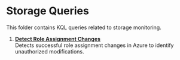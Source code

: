 # Storage Queries  
This folder contains KQL queries related to storage monitoring.  

1. **[Detect Role Assignment Changes](./detect-role-assignment-changes.kql)**  
   Detects successful role assignment changes in Azure to identify unauthorized modifications.
  
